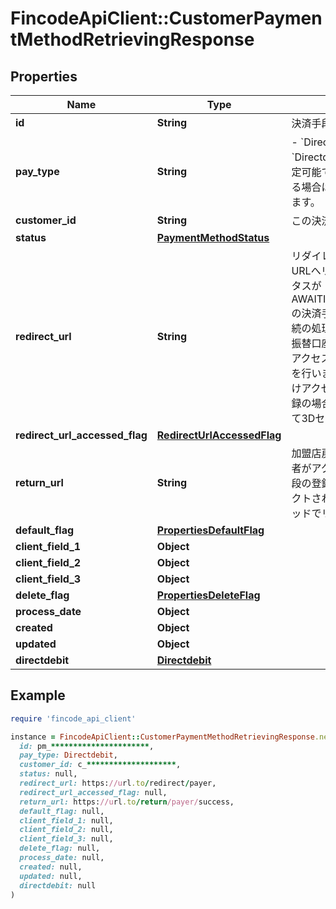 # FincodeApiClient::CustomerPaymentMethodRetrievingResponse

## Properties

| Name | Type | Description | Notes |
| ---- | ---- | ----------- | ----- |
| **id** | **String** | 決済手段ID  | [optional] |
| **pay_type** | **String** | - &#x60;Directdebit&#x60;   ※ 現時点では&#x60;Directdebit&#x60;（口座振替）のみ指定可能です。カード情報を取得する場合は カード取得API を使用します。  | [optional] |
| **customer_id** | **String** | この決済手段が紐づく顧客のID  | [optional] |
| **status** | [**PaymentMethodStatus**](PaymentMethodStatus.md) |  | [optional] |
| **redirect_url** | **String** | リダイレクトURL \\ 購入者をこのURLへリダイレクトさせ、ステータスがAWAITING_CUSTOMER_ACTION の決済手段を有効化するための後続の処理へ誘導してください。   - 振替口座登録の場合： このURLにアクセスして振替口座登録の承認を行います。このURLには1度だけアクセスできます。 - カード登録の場合： このURLにアクセスして3Dセキュア認証を行います。  | [optional] |
| **redirect_url_accessed_flag** | [**RedirectUrlAccessedFlag**](RedirectUrlAccessedFlag.md) |  | [optional] |
| **return_url** | **String** | 加盟店戻りURL（成功時）\\ 購入者がアクションを完了し、決済手段の登録に成功した際にリダイレクトされるURLです。\\ POSTメソッドでリダイレクトがされます。  | [optional] |
| **default_flag** | [**PropertiesDefaultFlag**](PropertiesDefaultFlag.md) |  | [optional] |
| **client_field_1** | **Object** |  | [optional] |
| **client_field_2** | **Object** |  | [optional] |
| **client_field_3** | **Object** |  | [optional] |
| **delete_flag** | [**PropertiesDeleteFlag**](PropertiesDeleteFlag.md) |  | [optional] |
| **process_date** | **Object** |  | [optional] |
| **created** | **Object** |  | [optional] |
| **updated** | **Object** |  | [optional] |
| **directdebit** | [**Directdebit**](Directdebit.md) |  | [optional] |

## Example

```ruby
require 'fincode_api_client'

instance = FincodeApiClient::CustomerPaymentMethodRetrievingResponse.new(
  id: pm_**********************,
  pay_type: Directdebit,
  customer_id: c_********************,
  status: null,
  redirect_url: https://url.to/redirect/payer,
  redirect_url_accessed_flag: null,
  return_url: https://url.to/return/payer/success,
  default_flag: null,
  client_field_1: null,
  client_field_2: null,
  client_field_3: null,
  delete_flag: null,
  process_date: null,
  created: null,
  updated: null,
  directdebit: null
)
```

